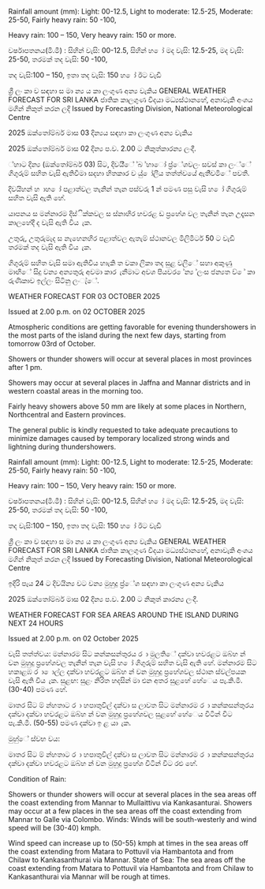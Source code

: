 Rainfall amount (mm): Light: 00-12.5, Light to moderate: 12.5-25, Moderate: 25-50, Fairly heavy rain: 50 -100,

Heavy rain: 100 – 150, Very heavy rain: 150 or more.

වර්ෂාපතනය(මි.මී) : සිහින් වැසි: 00-12.5, සිහින් හ ෝ මද වැසි: 12.5-25, මද වැසි: 25-50, තරමක් තද වැසි: 50 -100,

තද වැසි:100 – 150, ඉතා තද වැසි: 150 හ ෝ ඊට වැඩි

ශ්‍රී ලං කා ව සඳහා ස මා න්‍ය ය කා ලංගුණ අන්‍ය වැකිය GENERAL WEATHER FORECAST FOR SRI LANKA ජාතික කාලගුණ විදයා මධ්‍යස්ථානහේ, අනාවැකි අංශය මගින් නිකුත් කරන ලදි Issued by Forecasting Division, National Meteorological Centre

2025 ඔක්තෝම්බර් මාස 03 දින්‍යය සඳහා කා ලංගුණ අන්‍ය වැකිය

2025 ඔක්තෝම්බර් මාස 02 දින්‍ය ප.ව. 2.00 ට නිකුත්කාරන්‍ය ලංදී.

්හාට දින්‍ය (ඔක්තෝම්බර් 03) සිට, දිවයි්ේ ්බ ්හාෝ ප්‍ර්ේශවලං සවස් කා ලං්ේ ගිගුරුම් සහිත වැසි ඇතිවීමා සදහා හිතකාර ව යු් ෝලීය තත්ත්වයේ ඇති්වමිේ පවතී.

දිවයිහන් හ ාහ ෝ පළාත්වල තැනින් තැන පස්වරු 1 න් පමණ පසු වැසි හ ෝ ගිගුරුම් සහිත වැසි ඇති හේ.

යාපනය ස මන්නාරම දිස්ික්කවල ස ස්නාහිර හවරළ ඩ ප්‍රහේශ වල තැනින් තැන උදෑසන කාලහේදී ද වැසි ඇති විය ැක.

උතුරු, උතුරුමැද ස නැහෙනහිර පළාත්වල ඇතැම් ස්ථානවල මිලිමීටර් 50 ට වැඩි තරමක් තද වැසි ඇති විය ැක.

ගිගුරුම් සහිත වැසි සමා ඇතිවිය හාැකි ත වකා ලිකා තද සුළ වලිේ සහා අකුණු මාඟිේ සිදු වන්‍ය අන්‍යතුරු අවමා කාර ැනීමාට අවශ පියවර ේන්‍ය ්ලංස ජන්‍යත ව් ේ කා රුණිකාව ඉල්ලං සිටිනු ලංැ්ේ.

WEATHER FORECAST FOR 03 OCTOBER 2025

Issued at 2.00 p.m. on 02 OCTOBER 2025

Atmospheric conditions are getting favorable for evening thundershowers in the most parts of the island during the next few days, starting from tomorrow 03rd of October.

Showers or thunder showers will occur at several places in most provinces after 1 pm.

Showers may occur at several places in Jaffna and Mannar districts and in western coastal areas in the morning too.

Fairly heavy showers above 50 mm are likely at some places in Northern, Northcentral and Eastern provinces.

The general public is kindly requested to take adequate precautions to minimize damages caused by temporary localized strong winds and lightning during thundershowers.

Rainfall amount (mm): Light: 00-12.5, Light to moderate: 12.5-25, Moderate: 25-50, Fairly heavy rain: 50 -100,

Heavy rain: 100 – 150, Very heavy rain: 150 or more.

වර්ෂාපතනය(මි.මී) : සිහින් වැසි: 00-12.5, සිහින් හ ෝ මද වැසි: 12.5-25, මද වැසි: 25-50, තරමක් තද වැසි: 50 -100,

තද වැසි:100 – 150, ඉතා තද වැසි: 150 හ ෝ ඊට වැඩි

ශ්‍රී ලං කා ව සඳහා ස මා න්‍ය ය කා ලංගුණ අන්‍ය වැකිය GENERAL WEATHER FORECAST FOR SRI LANKA ජාතික කාලගුණ විදයා මධ්‍යස්ථානහේ, අනාවැකි අංශය මගින් නිකුත් කරන ලදි Issued by Forecasting Division, National Meteorological Centre

ඉදිරි පැය 24 ට දිවයින්‍ය වට වන්‍ය මුහුදු ප්‍ර්ේශ සඳහා කා ලංගුණ අන්‍ය වැකිය

2025 ඔක්තෝම්බර් මාස 02 දින්‍ය ප.ව. 2.00 ට නිකුත් කාරන්‍ය ලංදී.

WEATHER FORECAST FOR SEA AREAS AROUND THE ISLAND DURING NEXT 24 HOURS

Issued at 2.00 p.m. on 02 October 2025

වැසි තත්ත්වය: මන්නාරම සිට කන්කසන්තුරය ර ා මුලතිේ දක්වා හවරළට ඔබ්හ න් වන මුහුදු ප්‍රහේශවල තැනින් තැන වැසි හ ෝ ගිගුරුම් සහිත වැසි ඇති හේ. මන්නාරම සිට හකාළඹ ර ා ොල්ල දක්වා හවරළට ඔබ්හ න් වන මුහුදු ප්‍රහේශවල ස්ථාන ස්වල්පයක වැසි ඇති විය ැක. සුළඟ: සුළං නිරිත හදසින් මා එන අතර සුළහේ හේෙය පැ.කි.මී. (30-40) පමණ හේ.

මාතර සිට ම් න්හතාට ර ා හපාතුවිල් දක්වා ස ලාවත සිට මන්නාරම ර ා කන්කසන්තුරය දක්වා දක්වා හවරළට ඔබ්හ න් වන මුහුදු ප්‍රහේශවල සුළහේ හේෙය විටින් විට පැ.කි.මී. (50-55) පමණ දක්වා ඉ ළ යා ැක.

මුහු්ේ ස්වභ වය:

මාතර සිට ම් න්හතාට ර ා හපාතුවිල් දක්වා ස ලාවත සිට මන්නාරම ර ා කන්කසන්තුරය දක්වා දක්වා හවරළට ඔබ්හ න් වන මුහුදු ප්‍රහේශ විටින් විට රළු හේ.

Condition of Rain:

Showers or thunder showers will occur at several places in the sea areas off the coast extending from Mannar to Mullaittivu via Kankasanturai. Showers may occur at a few places in the sea areas off the coast extending from Mannar to Galle via Colombo. Winds: Winds will be south-westerly and wind speed will be (30-40) kmph.

Wind speed can increase up to (50-55) kmph at times in the sea areas off the coast extending from Matara to Pottuvil via Hambantota and from Chilaw to Kankasanthurai via Mannar. State of Sea: The sea areas off the coast extending from Matara to Pottuvil via Hambantota and from Chilaw to Kankasanthurai via Mannar will be rough at times.